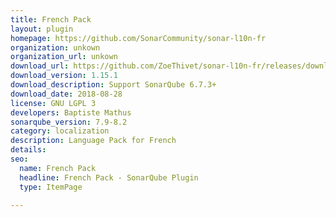 ```yaml
---
title: French Pack
layout: plugin
homepage: https://github.com/SonarCommunity/sonar-l10n-fr
organization: unkown
organization_url: unkown
download_url: https://github.com/ZoeThivet/sonar-l10n-fr/releases/download/1.15.1/sonar-l10n-fr-plugin-1.15.1.jar
download_version: 1.15.1
download_description: Support SonarQube 6.7.3+
download_date: 2018-08-28
license: GNU LGPL 3
developers: Baptiste Mathus
sonarqube_version: 7.9-8.2
category: localization
description: Language Pack for French
details: 
seo: 
  name: French Pack
  headline: French Pack - SonarQube Plugin
  type: ItemPage

---
```

